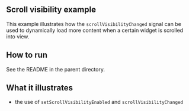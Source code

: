 Scroll visibility example
-------------------------

This example illustrates how the `scrollVisibilityChanged` signal
can be used to dynamically load more content when a certain widget
is scrolled into view.

How to run
----------

See the README in the parent directory.

What it illustrates
-------------------

- the use of `setScrollVisibilityEnabled` and `scrollVisibilityChanged`
